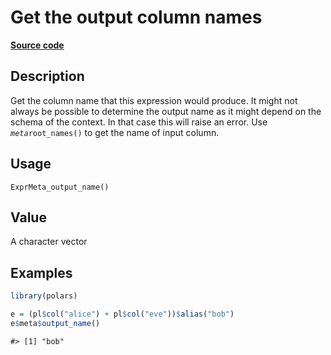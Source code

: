 

# Get the output column names

[**Source code**](https://github.com/pola-rs/r-polars/tree/8387e0a88c6889e6449b053999aada405c241066/R/expr__meta.R#L98)

## Description

Get the column name that this expression would produce. It might not
always be possible to determine the output name as it might depend on
the schema of the context. In that case this will raise an error. Use
<code>$meta$root_names()</code> to get the name of input column.

## Usage

<pre><code class='language-R'>ExprMeta_output_name()
</code></pre>

## Value

A character vector

## Examples

``` r
library(polars)

e = (pl$col("alice") + pl$col("eve"))$alias("bob")
e$meta$output_name()
```

    #> [1] "bob"
